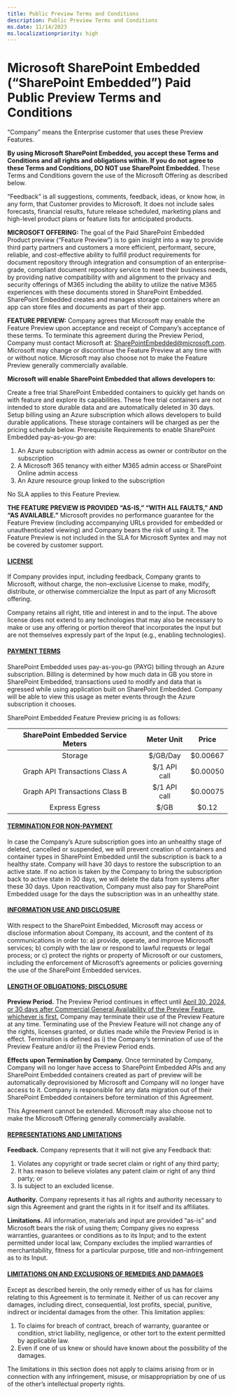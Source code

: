 ```yaml
---
title: Public Preview Terms and Conditions
description: Public Preview Terms and Conditions
ms.date: 11/14/2023
ms.localizationpriority: high
---
```


# Microsoft SharePoint Embedded (“SharePoint Embedded”) Paid Public Preview Terms and Conditions
“Company” means the Enterprise customer that uses these Preview Features.

**By using Microsoft SharePoint Embedded, you accept these Terms and Conditions and all rights and obligations within.  If you do not agree to these Terms and Conditions, DO NOT use SharePoint Embedded.** These Terms and Conditions govern the use of the Microsoft Offering as described below. 

“Feedback” is all suggestions, comments, feedback, ideas, or know how, in any form, that Customer provides to Microsoft.  It does not include sales forecasts, financial results, future release scheduled, marketing plans and high-level product plans or feature lists for anticipated products.

**MICROSOFT OFFERING:** The goal of the Paid SharePoint Embedded Product preview (“Feature Preview”) is to gain insight into a way to provide third party partners and customers a more efficient, performant, secure, reliable, and cost-effective ability to fulfill product requirements for document repository through integration and consumption of an enterprise-grade, compliant document repository service to meet their business needs, by providing native compatibility with and alignment to the privacy and security offerings of M365 including the ability to utilize the native M365 experiences with these documents stored in SharePoint Embedded.  SharePoint Embedded creates and manages storage containers where an app can store files and documents as part of their app.

**FEATURE PREVIEW:**  Company agrees that Microsoft may enable the Feature Preview upon acceptance and receipt of Company’s acceptance of these terms. To terminate this agreement during the Preview Period, Company must contact Microsoft at: SharePointEmbedded@microsoft.com. Microsoft may change or discontinue the Feature Preview at any time with or without notice.  Microsoft may also choose not to make the Feature Preview generally commercially available.    

**Microsoft will enable SharePoint Embedded that allows developers to:**

Create a free trial SharePoint Embedded containers to quickly get hands on with feature and explore its capabilities. These free trial containers are not intended to store durable data and are automatically deleted in 30 days. Setup billing using an Azure subscription which allows developers to build durable applications. These storage containers will be charged as per the pricing schedule below.
Prerequisite Requirements to enable SharePoint Embedded pay-as-you-go are: 

1.	An Azure subscription with admin access as owner or contributor on the subscription
2.	A Microsoft 365 tenancy with either M365 admin access or SharePoint Online admin access
3.	An Azure resource group linked to the subscription
   
No SLA applies to this Feature Preview.

**THE FEATURE PREVIEW IS PROVIDED “AS-IS,” “WITH ALL FAULTS,” AND “AS AVAILABLE.”**  Microsoft provides no performance guarantee for the Feature Preview (including accompanying URLs provided for embedded or unauthenticated viewing) and Company bears the risk of using it.  The Feature Preview is not included in the SLA for Microsoft Syntex and may not be covered by customer support.  

#### <ins>**LICENSE**</ins>

If Company provides input, including feedback, Company grants to Microsoft, without charge, the non-exclusive License to make, modify, distribute, or otherwise commercialize the Input as part of any Microsoft offering.  

Company retains all right, title and interest in and to the input.  The above license does not extend to any technologies that may also be necessary to make or use any offering or portion thereof that incorporates the input but are not themselves expressly part of the Input (e.g., enabling technologies).


#### <ins>**PAYMENT TERMS**</ins>

SharePoint Embedded uses pay-as-you-go (PAYG) billing through an Azure subscription. Billing is determined by how much data in GB you store in SharePoint Embedded, transactions used to modify and data that is egressed while using application built on SharePoint Embedded. Company will be able to view this usage as meter events through the Azure subscription it chooses. 

SharePoint Embedded Feature Preview pricing is as follows:

| SharePoint Embedded Service Meters |   Meter Unit  |   Price  |
|:---------------------------------------------:|:-------------:|:--------:|
| Storage                                       | $/GB/Day      | $0.00667 |
| Graph API Transactions Class A                | $/1 API call  | $0.00050 |
| Graph API Transactions Class B                | $/1 API call  | $0.00075 |
| Express Egress                                | $/GB          | $0.12    |

#### <ins>TERMINATION FOR NON-PAYMENT </ins>

In case the Company’s Azure subscription goes into an unhealthy stage of deleted, cancelled or suspended, we will prevent creation of containers and container types in SharePoint Embedded until the subscription is back to a healthy state. Company will have 30 days to restore the subscription to an active state. If no action is taken by the Company to bring the subscription back to active state in 30 days, we will delete the data from systems after these 30 days. Upon reactivation, Company must also pay for SharePoint Embedded usage for the days the subscription was in an unhealthy state.

 

#### <ins>INFORMATION USE AND DISCLOSURE </ins>

With respect to the SharePoint Embedded, Microsoft may access or disclose information about Company, its account, and the content of its communications in order to: 
a)	provide, operate, and improve Microsoft services;
b)	comply with the law or respond to lawful requests or legal process; or
c)	protect the rights or property of Microsoft or our customers, including the enforcement of Microsoft’s agreements or policies governing the use of the SharePoint Embedded services.
 

#### <ins> LENGTH OF OBLIGATIONS; DISCLOSURE </ins>

**Preview Period.**  The Preview Period continues in effect until <ins>April 30, 2024, or 30 days after Commercial General Availability of the Preview Feature, whichever is first.</ins> Company may terminate their use of the Preview Feature at any time.  Terminating use of the Preview Feature will not change any of the rights, licenses granted, or duties made while the Preview Period is in effect.  Termination is defined as i) the Company’s termination of use of the Preview Feature and/or ii) the Preview Period ends.

**Effects upon Termination by Company.** Once terminated by Company, Company will no longer have access to SharePoint Embedded APIs and any SharePoint Embedded containers created as part of preview will be automatically deprovisioned by Microsoft and Company will no longer have access to it. Company is responsible for any data migration out of their SharePoint Embedded containers before termination of this Agreement.

This Agreement cannot be extended. Microsoft may also choose not to make the Microsoft Offering generally commercially available. 
  

#### <ins>REPRESENTATIONS AND LIMITATIONS   </ins>

**Feedback.**  Company represents that it will not give any Feedback that: 

1.	Violates any copyright or trade secret claim or right of any third party;
2.	It has reason to believe violates any patent claim or right of any third party; or
3.	Is subject to an excluded license.


**Authority.**   Company represents it has all rights and authority necessary to sign this Agreement and grant the rights in it for itself and its affiliates.  

**Limitations.**  All information, materials and input are provided “as-is” and Microsoft bears the risk of using them; Company gives no express warranties, guarantees or conditions as to its Input; and to the extent permitted under local law, Company excludes the implied warranties of merchantability, fitness for a particular purpose, title and non-infringement as to its Input. 

 
#### <ins> LIMITATIONS ON AND EXCLUSIONS OF REMEDIES AND DAMAGES </ins>

Except as described herein, the only remedy either of us has for claims relating to this Agreement is to terminate it. Neither of us can recover any damages, including direct, consequential, lost profits, special, punitive, indirect or incidental damages from the other. This limitation applies:
1.	To claims for breach of contract, breach of warranty, guarantee or condition, strict liability, negligence, or other tort to the extent permitted by applicable law.
2.	Even if one of us knew or should have known about the possibility of the damages.

The limitations in this section does not apply to claims arising from or in connection with any infringement, misuse, or misappropriation by one of us of the other’s intellectual property rights.
